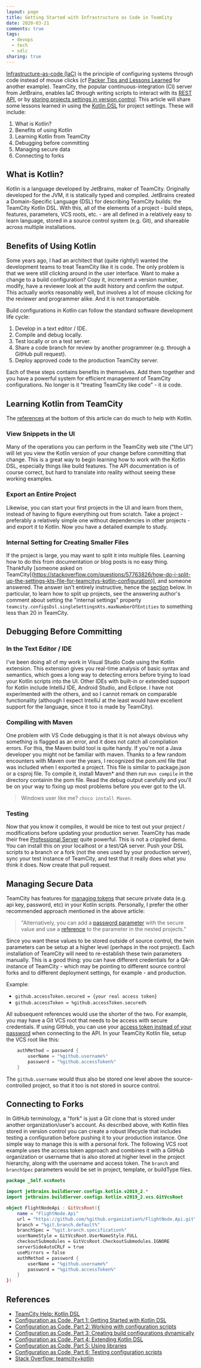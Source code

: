 ```yaml
---
layout: page
title: Getting Started with Infrastructure as Code in TeamCity
date: 2020-03-21
comments: true
tags:
  - devops
  - tech
  - sdlc
sharing: true
---
```


[Infrastructure-as-code
(IaC)](https://www.ibm.com/cloud/learn/infrastructure-as-code) is the principle
of configuring systems through code instead of mouse clicks (cf [Packer Tips and
Lessons Learned](/archive/2018/03/10/packer-tips-and-lessons-learned) for
another example). TeamCity, the popular continuous-integration (CI) server from
JetBrains, enables IaC through writing scripts to interact with its [REST
API](https://www.jetbrains.com/help/teamcity/rest-api.html), or by [storing
projects settings in version
control](https://www.jetbrains.com/help/teamcity/storing-project-settings-in-version-control.html).
This article will share some lessons learned in using the [Kotlin
DSL](https://www.jetbrains.com/help/teamcity/kotlin-dsl.html) for project
settings. These will include:

1. What is Kotlin?
1. Benefits of using Kotlin
1. Learning Kotlin from TeamCity
1. Debugging before committing
1. Managing secure data
1. Connecting to forks

## What is Kotlin?

Kotlin is a language developed by JetBrains, maker of TeamCity. Originally
developed for the JVM, it is statically typed and compiled. JetBrains created a
Domain-Specific Language (DSL) for describing TeamCity builds: the TeamCity
Kotlin DSL. With this, all of the elements of a project -  build steps,
features, parameters, VCS roots, etc. -  are all defined in a relatively easy to
learn language, stored in a source control system (e.g. Git), and shareable
across multiple installations.

## Benefits of Using Kotlin

Some years ago, I had an architect that (quite rightly!) wanted the development
teams to treat TeamCity like it is code. The only problem is that we were still
clicking around in the user interface. Want to make a change to a build
configuration? Copy it, increment a version number, modify, have a reviewer look
at the audit history and confirm the output. This actually works reasonably
well, but involves a lot of mouse clicking for the reviewer and programmer
alike. And it is not transportable.

Build configurations in Kotlin can follow the standard software development life
cycle:

1. Develop in a text editor / IDE.
1. Compile and debug locally.
1. Test locally or on a test server.
1. Share a code branch for review by another programmer (e.g. through a GitHub
   pull request).
1. Deploy approved code to the production TeamCity server.

Each of these steps contains benefits in themselves. Add them together and you
have a powerful system for efficient management of TeamCity configurations. No
longer is it "treating TeamCity like code" -  it _is_ code.

## Learning Kotlin from TeamCity

The [references](#references) at the bottom of this article can do much to help
with Kotlin.

### View Snippets in the UI

Many of the operations you can perform in the TeamCity web site ("the UI") will
let you view the Kotlin version of your change before committing that change.
This is a great way to begin learning how to work with the Kotlin DSL,
especially things like build features. The API documentation is of course
correct, but hard to translate into reality without seeing these working
examples.

### Export an Entire Project

Likewise, you can start your first projects in the UI and learn from them,
instead of having to figure everything out from scratch. Take a project -
preferably a relatively simple one without dependencies in other projects - and
export it to Kotlin. Now you have a detailed example to study.

### Internal Setting for Creating Smaller Files

If the project is large, you may want to split it into multiple files. Learning
how to do this from documentation or blog posts is no easy thing. Thankfully
[someone asked on
TeamCity[(https://stackoverflow.com/questions/57763826/how-do-i-split-up-the-settings-kts-file-for-teamcitys-kotlin-configuration)],
and someone answered. The answer isn't entirely instructive, hence the
[section](#splitting-large-projects-into-separate-files) below. In particular,
to learn how to split up projects, see the answering author's comment about
setting the "internal settings" property
`teamcity.configsDsl.singleSettingsKts.maxNumberOfEntities` to something less
than 20 in TeamCity.

## Debugging Before Committing

### In the Text Editor / IDE

I've been doing all of my work in Visual Studio Code using the Kotlin extension.
This extension gives you real-time analysis of basic syntax and semantics, which
goes a long way to detecting errors before trying to load your Kotlin scripts
into the UI. Other IDEs with built-in or extended support for Kotlin include
IntelliJ IDE, Android Studio, and Eclipse. I have not experimented with the
others, and so I cannot remark on comparable functionality (although I expect
IntelliJ at the least would have excellent support for the language, since it
too is made by TeamCity).

### Compiling with Maven

One problem with VS Code debugging is that it is not always obvious why
something is flagged as an error, and it does not catch all compilation errors.
For this, the Maven build tool is quite handy. If you're not a Java developer
you might not be familiar with maven. Thanks to a few random encounters with
Maven over the years, I recognized the pom.xml file that was included when I
exported a project. This file is similar to package.json or a csproj file. To
compile it, install Maven* and then run `mvn compile` in the directory containin
the pom file. Read the debug output carefully and you'll be on your way to
fixing up most problems before you ever got to the UI.

> Windows user like me? `choco install Maven`.

### Testing

Now that you know it compiles, it would be nice to test out your project /
modifications before updating your production server. TeamCity has made their
free [Professional Server](https://www.jetbrains.com/teamcity/buy/#new) quite
powerful. This is not a crippled demo. You can install this on your localhost or
a test/QA server. Push your DSL scripts to a branch or a fork (not the ones used
by your production server), sync your test instance of TeamCity, and test that
it really does what you think it does. Now create that pull request.

## Managing Secure Data

TeamCity has features for [managing
tokens](https://www.jetbrains.com/help/teamcity/storing-project-settings-in-version-control.html#StoringProjectSettingsinVersionControl-ManagingTokens)
that secure private data (e.g. api key, password, etc)  in your Kotlin scripts.
Personally, I prefer the other recommended approach mentioned in the above
article:

> "Alternatively, you can add a [password
> parameter](https://www.jetbrains.com/help/teamcity/typed-parameters.html#Adding-Parameter-Specification)
> with the secure value and use a
> [reference](https://www.jetbrains.com/help/teamcity/configuring-build-parameters.html#Using-Build-Parameters-in-Build-Configuration-Settings)
> to the parameter in the nested projects."

Since you want these values to be stored outside of source control, the twin
parameters can be setup at a higher level (perhaps in the root project). Each
installation of TeamCity will need to re-establish these twin parameters
manually. This is a good thing: you can have different credentials for a
QA-instance of TeamCity - which may be pointing to different source control
forks and to different deployment settings, for example - and production.

Example:

* `github.accessToken.secured = {your real access token}`
* `github.accessToken = %github.accessToken.secured%`

All subsequent references would use the shorter of the two. For example, you may
have a Git VCS root that needs to be access with secure credentials. If using
GitHub, you can use your [access token instead of your
password](https://help.github.com/en/github/authenticating-to-github/creating-a-personal-access-token-for-the-command-line)
when connecting to the API. In your TeamCity Kotlin file, setup the VCS root
like this:

```kotlin
    authMethod = password {
        userName = "%github.username%"
        password = "%github.accessToken%"
    }
```

The `github.username` would thus also be stored one level above the
source-controlled project, so that it too is not stored in source control.

## Connecting to Forks

In GitHub terminology, a "fork" is just a Git clone that is stored under another
organization/user's account. As described above, with Kotlin files stored in
version control you can create a robust lifecycle that includes testing a
configuration before pushing it to your production instance. One simple way to
manage this is with a personal fork. The following VCS root example uses the
access token approach and combines it with a GitHub organization or username
that is also stored at higher level in the project hierarchy, along with the
username and access token. The `branch` and `branchSpec` parameters would be set
in project, template, or buildType files.

```kotlin
package _Self.vcsRoots

import jetbrains.buildServer.configs.kotlin.v2019_2.*
import jetbrains.buildServer.configs.kotlin.v2019_2.vcs.GitVcsRoot

object FlightNodeApi : GitVcsRoot({
    name = "FlightNode.Api"
    url = "https://github.com/%github.organization%/FlightNode.Api.git"
    branch = "%git.branch.default%"
    branchSpec = "%git.branch.specification%"
    userNameStyle = GitVcsRoot.UserNameStyle.FULL
    checkoutSubmodules = GitVcsRoot.CheckoutSubmodules.IGNORE
    serverSideAutoCRLF = true
    useMirrors = false
    authMethod = password {
        userName = "%github.username%"
        password = "%github.accessToken%"
    }
})
```

## References

* [TeamCity Help: Kotlin DSL](https://www.jetbrains.com/help/teamcity/kotlin-dsl.html)
* [Configuration as Code, Part 1: Getting Started with Kotlin DSL](https://blog.jetbrains.com/teamcity/2019/03/configuration-as-code-part-1-getting-started-with-kotlin-dsl)
* [Configuration as Code, Part 2: Working with configuration scripts](https://blog.jetbrains.com/teamcity/2019/03/configuration-as-code-part-2-working-with-kotlin-scripts/)
* [Configuration as Code, Part 3: Creating build configurations dynamically](https://blog.jetbrains.com/teamcity/2019/04/configuration-as-code-part-3-creating-build-configurations-dynamically/)
* [Configuration as Code, Part 4: Extending Kotlin DSL](https://blog.jetbrains.com/teamcity/2019/04/configuration-as-code-part-4-extending-the-teamcity-dsl/)
* [Configuration as Code, Part 5: Using libraries](https://blog.jetbrains.com/teamcity/2019/04/configuration-as-code-part-5-using-dsl-extensions-as-a-library/)
* [Configuration as Code, Part 6: Testing configuration scripts](https://blog.jetbrains.com/teamcity/2019/05/configuration-as-code-part-6-testing-configuration-scripts/)
* [Stack Overflow: teamcity+kotlin](https://stackoverflow.com/questions/tagged/kotlin+teamcity)
